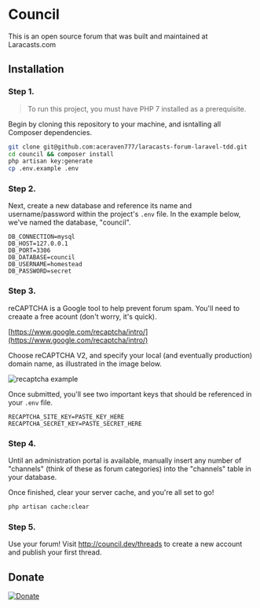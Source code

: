 # Council

This is an open source forum that was built and maintained at Laracasts.com

## Installation

### Step 1.

> To run this project, you must have PHP 7 installed as a prerequisite.

Begin by cloning this repository to your machine, and isntalling all Composer dependencies.

```bash
git clone git@github.com:aceraven777/laracasts-forum-laravel-tdd.git
cd council && composer install
php artisan key:generate
cp .env.example .env
```

### Step 2.

Next, create a new database and reference its name and username/password within the project's `.env` file. In the example below, we've named the database, "council".

```
DB_CONNECTION=mysql
DB_HOST=127.0.0.1
DB_PORT=3306
DB_DATABASE=council
DB_USERNAME=homestead
DB_PASSWORD=secret
```

### Step 3.

reCAPTCHA is a Google tool to help prevent forum spam. You'll need to creaate a free acount (don't worry, it's quick).

[https://www.google.com/recaptcha/intro/](https://www.google.com/recaptcha/intro/)

Choose reCAPTCHA V2, and specify your local (and eventually production) domain name, as illustrated in the image below.

![recaptcha example](https://photos-2.dropbox.com/t/2/AAD0oUp45M_jCBaogaf-bMudZEX6rjtDf8kRF0OtfMD4EQ/12/774859/png/32x32/3/1515013200/0/2/Screenshot%202018-01-03%2011.11.02.png/ENqvYBiOvfHGASAHKAc/Vk2xX4J2ADXnunB9_47pmBAU23j_QVDVgHjxD5rEfTI?dl=0&preserve_transparency=1&size=2048x1536&size_mode=3)

Once submitted, you'll see two important keys that should be referenced in your `.env` file.

```
RECAPTCHA_SITE_KEY=PASTE_KEY_HERE
RECAPTCHA_SECRET_KEY=PASTE_SECRET_HERE
```

### Step 4.

Until an administration portal is available, manually insert any number of "channels" (think of these as forum categories) into the "channels" table in your database.

Once finished, clear your server cache, and you're all set to go!

```bash
php artisan cache:clear
```

### Step 5.

Use your forum! Visit http://council.dev/threads to create a new account and publish your first thread.

## Donate

[![Donate](https://img.shields.io/badge/Donate-PayPal-green.svg)](https://www.paypal.com/cgi-bin/webscr?cmd=_s-xclick&hosted_button_id=Q4XLBV46V3958)